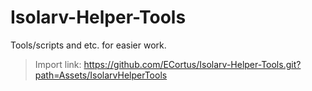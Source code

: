 # Isolarv-Helper-Tools

Tools/scripts and etc. for easier work.
> Import link: https://github.com/ECortus/Isolarv-Helper-Tools.git?path=Assets/IsolarvHelperTools
